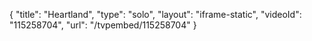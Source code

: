 {
    "title": "Heartland",
    "type": "solo",
    "layout": "iframe-static",
    "videoId": "115258704",
    "url": "\/tvpembed\/115258704"
}